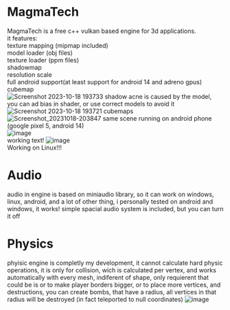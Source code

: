 # MagmaTech
MagmaTech is a free c++ vulkan based engine for 3d applications.  
it features:  
texture mapping (mipmap included)  
model loader (obj files)  
texture loader (ppm files)  
shadowmap  
resolution scale  
full android support(at least support for android 14 and adreno gpus)  
cubemap  
![Screenshot 2023-10-18 193733](https://github.com/VitionVlad/MagmaTech/assets/48290199/7f332c68-cb84-44a0-bce3-2fe7303679dd)
shadow acne is caused by the model, you can ad bias in shader, or use correct models to avoid it  
![Screenshot 2023-10-18 193721](https://github.com/VitionVlad/MagmaTech/assets/48290199/b8f409f6-b6f3-42f3-8efa-0e4d23fdac89)
cubemaps  
![Screenshot_20231018-203847](https://github.com/VitionVlad/MagmaTech/assets/48290199/4db58c38-52a2-478a-ba80-139ee6edee60)
same scene running on android phone (google pixel 5, android 14)  
![image](https://github.com/VitionVlad/MagmaTech/assets/48290199/d3ba1ca2-5ded-46ea-9742-038d5e489653)  
working text!
![image](https://github.com/VitionVlad/MagmaTech/assets/48290199/ce8b9e1a-1952-4e1a-bfcd-b970d83695f5)  
Working on Linux!!!
# Audio
audio in engine is based on miniaudio library, so it can work on windows, linux, android, and a lot of other thing, i personally tested on android and windows, it works! simple spacial audio system is included, but you can turn it off  
# Physics
phyisic engine is completly my development, it cannot calculate hard physic operations, it is only for collision, wich is calculated per vertex, and works automatically with every mesh, indiferent of shape, only requierent that could be is or to make player borders bigger, or to place more vertices, and destructions, you can create bombs, that have a radius, all vertices in that radius will be destroyed (in fact teleported to null coordinates)
![image](https://github.com/VitionVlad/MagmaTech/assets/48290199/20fef140-3902-4aff-8f29-015422f005f0)  
